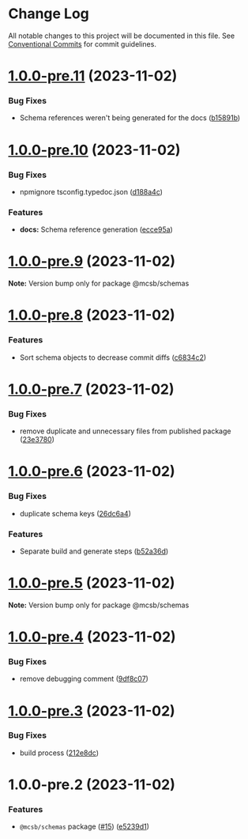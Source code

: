 # Change Log

All notable changes to this project will be documented in this file.
See [Conventional Commits](https://conventionalcommits.org) for commit guidelines.

# [1.0.0-pre.11](https://github.com/robere2/starboard/compare/@mcsb/schemas@1.0.0-pre.10...@mcsb/schemas@1.0.0-pre.11) (2023-11-02)

### Bug Fixes

- Schema references weren't being generated for the docs ([b15891b](https://github.com/robere2/starboard/commit/b15891b7d25458eb17ae2d7fff837bdd5f9b0a4f))

# [1.0.0-pre.10](https://github.com/robere2/starboard/compare/@mcsb/schemas@1.0.0-pre.9...@mcsb/schemas@1.0.0-pre.10) (2023-11-02)

### Bug Fixes

- npmignore tsconfig.typedoc.json ([d188a4c](https://github.com/robere2/starboard/commit/d188a4c12a86d4ee6c4eb9d8df68c2cb7cc253fb))

### Features

- **docs:** Schema reference generation ([ecce95a](https://github.com/robere2/starboard/commit/ecce95a3233bb7ba1ad75376d421b2f5a249f326))

# [1.0.0-pre.9](https://github.com/robere2/starboard/compare/@mcsb/schemas@1.0.0-pre.8...@mcsb/schemas@1.0.0-pre.9) (2023-11-02)

**Note:** Version bump only for package @mcsb/schemas

# [1.0.0-pre.8](https://github.com/robere2/starboard/compare/@mcsb/schemas@1.0.0-pre.7...@mcsb/schemas@1.0.0-pre.8) (2023-11-02)

### Features

- Sort schema objects to decrease commit diffs ([c6834c2](https://github.com/robere2/starboard/commit/c6834c24a766673647be6ef67e3df7174f525bd7))

# [1.0.0-pre.7](https://github.com/robere2/starboard/compare/@mcsb/schemas@1.0.0-pre.6...@mcsb/schemas@1.0.0-pre.7) (2023-11-02)

### Bug Fixes

- remove duplicate and unnecessary files from published package ([23e3780](https://github.com/robere2/starboard/commit/23e37802311edd131535901c6feb6448657a1243))

# [1.0.0-pre.6](https://github.com/robere2/starboard/compare/@mcsb/schemas@1.0.0-pre.5...@mcsb/schemas@1.0.0-pre.6) (2023-11-02)

### Bug Fixes

- duplicate schema keys ([26dc6a4](https://github.com/robere2/starboard/commit/26dc6a4d918af30629ec6e312b4603ffcaa47e46))

### Features

- Separate build and generate steps ([b52a36d](https://github.com/robere2/starboard/commit/b52a36d07f1be0bc344ef6f24a388dc5c5ed4209))

# [1.0.0-pre.5](https://github.com/robere2/starboard/compare/@mcsb/schemas@1.0.0-pre.4...@mcsb/schemas@1.0.0-pre.5) (2023-11-02)

**Note:** Version bump only for package @mcsb/schemas

# [1.0.0-pre.4](https://github.com/robere2/starboard/compare/@mcsb/schemas@1.0.0-pre.3...@mcsb/schemas@1.0.0-pre.4) (2023-11-02)

### Bug Fixes

- remove debugging comment ([9df8c07](https://github.com/robere2/starboard/commit/9df8c0772cc5776ba1f83066a2f52be6eaa4b606))

# [1.0.0-pre.3](https://github.com/robere2/starboard/compare/@mcsb/schemas@1.0.0-pre.2...@mcsb/schemas@1.0.0-pre.3) (2023-11-02)

### Bug Fixes

- build process ([212e8dc](https://github.com/robere2/starboard/commit/212e8dc72eb936d0d535010b77719b4094d72661))

# 1.0.0-pre.2 (2023-11-02)

### Features

- `@mcsb/schemas` package ([#15](https://github.com/robere2/starboard/issues/15)) ([e5239d1](https://github.com/robere2/starboard/commit/e5239d12e3dc7296f2c56bc627d5f28c94690ecf))
